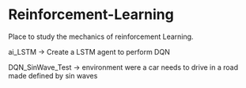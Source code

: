 # Reinforcement-Learning

Place to study the mechanics of reinforcement Learning.

ai_LSTM -> Create a LSTM agent to perform DQN 

DQN_SinWave_Test -> environment were a car needs to drive in a road made defined by sin waves
